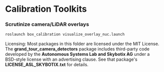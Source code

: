 # Calibration Toolkits

### Scrutinize camera/LiDAR overlays
```bash
roslaunch box_calibration visualize_overlay_nuc.launch
```

Licensing: Most packages in this folder are licensed under the MIT License. 
The **grand_tour_camera_detectors** package includes third-party code developed by the 
**Autonomous Systems Lab and Skybotix AG** under a BSD-style license with an advertising clause. 
See that package's **LICENSE_ASL_SKYBOTIX.txt** for details.
